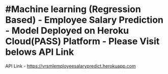 # #Machine learning (Regression Based) - Employee Salary Prediction - Model Deployed on Heroku Cloud(PASS) Platform - Please Visit belows API Link
API Link - https://vrsmlemployeesalarypredict.herokuapp.com
